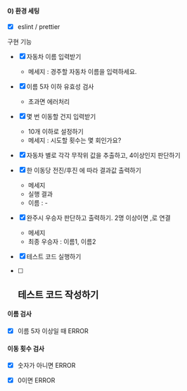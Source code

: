 #### 0) 환경 세팅

- [X] eslint / prettier

구현 기능

- [X] 자동차 이름 입력받기
    - 메세지 : 경주할 자동차 이름을 입력하세요.

- [X] 이름 5자 이하 유효성 검사
    - 초과면 에러처리

- [X] 몇 번 이동할 건지 입력받기
    - 10개 이하로 설정하기
    - 메세지 : 시도할 횟수는 몇 회인가요?

- [X] 자동차 별로 각각 무작위 값을 추출하고, 4이상인지 판단하기

- [X]  한 이동당 전진/후진 에 따라 결과값 출력하기
    - 메세지
    - 실행 결과
    - 이름 : -

- [X]  완주시 우승자 판단하고 출력하기. 2명 이상이면 ,로 연결
    - 메세지
    - 최종 우승자 : 이름1, 이름2

- [X]  테스트 코드 실행하기

- [ ] 테스트 코드 작성하기
  - 

#### 이름 검사

- [X] 이름 5자 이상일 때 ERROR

#### 이동 횟수 검사

- [X] 숫자가 아니면 ERROR
- [X] 0이면 ERROR

